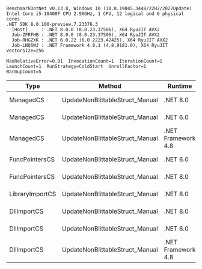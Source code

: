 ```

BenchmarkDotNet v0.13.8, Windows 10 (10.0.19045.3448/22H2/2022Update)
Intel Core i5-10400F CPU 2.90GHz, 1 CPU, 12 logical and 6 physical cores
.NET SDK 8.0.100-preview.7.23376.3
  [Host]     : .NET 8.0.0 (8.0.23.37506), X64 RyuJIT AVX2
  Job-ZFRFHB : .NET 8.0.0 (8.0.23.37506), X64 RyuJIT AVX2
  Job-RHGZXK : .NET 6.0.22 (6.0.2223.42425), X64 RyuJIT AVX2
  Job-LNQSWJ : .NET Framework 4.8.1 (4.8.9181.0), X64 RyuJIT VectorSize=256

MaxRelativeError=0.01  InvocationCount=1  IterationCount=1  
LaunchCount=1  RunStrategy=ColdStart  UnrollFactor=1  
WarmupCount=5  

```
| Type            | Method                          | Runtime            | input                | Mean        | Error | Median      | Min         | Max         | Allocated |
|---------------- |-------------------------------- |------------------- |--------------------- |------------:|------:|------------:|------------:|------------:|----------:|
| ManagedCS       | UpdateNonBlittableStruct_Manual | .NET 8.0           | PInvo(...)truct [49] |    521.4 μs |    NA |    521.4 μs |    521.4 μs |    521.4 μs |     480 B |
| ManagedCS       | UpdateNonBlittableStruct_Manual | .NET 6.0           | PInvo(...)truct [49] |    649.3 μs |    NA |    649.3 μs |    649.3 μs |    649.3 μs |     720 B |
| ManagedCS       | UpdateNonBlittableStruct_Manual | .NET Framework 4.8 | PInvo(...)truct [49] |    731.0 μs |    NA |    731.0 μs |    731.0 μs |    731.0 μs |         - |
| FuncPointersCS  | UpdateNonBlittableStruct_Manual | .NET 6.0           | PInvo(...)truct [49] | 31,456.4 μs |    NA | 31,456.4 μs | 31,456.4 μs | 31,456.4 μs |     712 B |
| FuncPointersCS  | UpdateNonBlittableStruct_Manual | .NET 8.0           | PInvo(...)truct [49] | 31,470.8 μs |    NA | 31,470.8 μs | 31,470.8 μs | 31,470.8 μs |     472 B |
| LibraryImportCS | UpdateNonBlittableStruct_Manual | .NET 8.0           | PInvo(...)truct [49] | 31,800.4 μs |    NA | 31,800.4 μs | 31,800.4 μs | 31,800.4 μs |     472 B |
| DllImportCS     | UpdateNonBlittableStruct_Manual | .NET 8.0           | PInvo(...)truct [49] | 41,884.2 μs |    NA | 41,884.2 μs | 41,884.2 μs | 41,884.2 μs |     472 B |
| DllImportCS     | UpdateNonBlittableStruct_Manual | .NET 6.0           | PInvo(...)truct [49] | 41,889.8 μs |    NA | 41,889.8 μs | 41,889.8 μs | 41,889.8 μs |     712 B |
| DllImportCS     | UpdateNonBlittableStruct_Manual | .NET Framework 4.8 | PInvo(...)truct [49] | 42,207.6 μs |    NA | 42,207.6 μs | 42,207.6 μs | 42,207.6 μs |         - |
